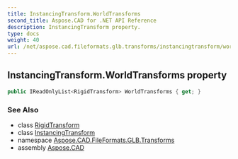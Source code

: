 ```yaml
---
title: InstancingTransform.WorldTransforms
second_title: Aspose.CAD for .NET API Reference
description: InstancingTransform property. 
type: docs
weight: 40
url: /net/aspose.cad.fileformats.glb.transforms/instancingtransform/worldtransforms/
---
```

## InstancingTransform.WorldTransforms property

```csharp
public IReadOnlyList<RigidTransform> WorldTransforms { get; }
```

### See Also

* class [RigidTransform](../../rigidtransform/)
* class [InstancingTransform](../)
* namespace [Aspose.CAD.FileFormats.GLB.Transforms](../../instancingtransform/)
* assembly [Aspose.CAD](../../../)



